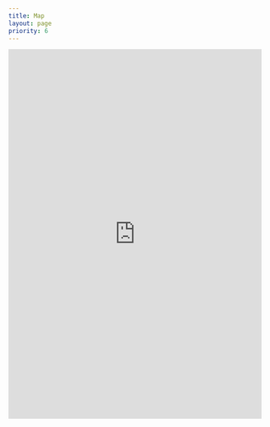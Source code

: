 ```yaml
---
title: Map
layout: page
priority: 6
---
```

<div style="
    position: relative;
    overflow: hidden;
    padding-top: 56.25%;
    min-height: 450px;
">
  <iframe style="position: absolute;
    top: 0;
    left: 0;
    width: 100%;
    height: 100%;
    border: 0;"
    src="https://hackgt.github.io/mapgt-frontend/" />
</div>
